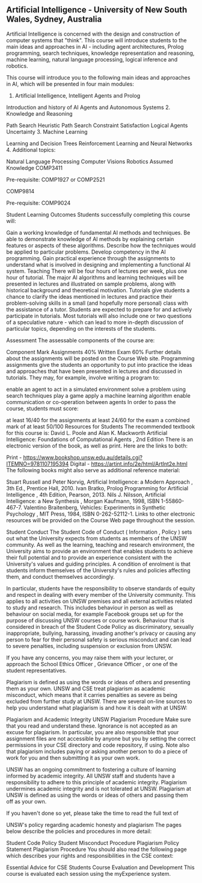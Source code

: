Artificial Intelligence - University of New South Wales, Sydney, Australia
-------------------------
Artificial Intelligence is concerned with the design and construction of computer systems that "think". This course will introduce students to the main ideas and approaches in AI - including agent architectures, Prolog programming, search techniques, knowledge representation and reasoning, machine learning, natural language processing, logical inference and robotics.

This course will introduce you to the following main ideas and approaches in AI, which will be presented in four main modules:

1. Artificial Intelligence, Intelligent Agents and Prolog

Introduction and history of AI
Agents and Autonomous Systems
2. Knowledge and Reasoning

Path Search
Heuristic Path Search
Constraint Satisfaction
Logical Agents
Uncertainty
3. Machine Learning

Learning and Decision Trees
Reinforcement Learning and Neural Networks
4. Additional topics:

Natural Language Processing
Computer Visions
Robotics
Assumed Knowledge
COMP3411

Pre-requisite: COMP1927 or COMP2521

COMP9814

Pre-requisite: COMP9024

Student Learning Outcomes
Students successfully completing this course will:

Gain a working knowledge of fundamental AI methods and techniques.
Be able to demonstrate knowledge of AI methods by explaining certain features or aspects of these algorithms.
Describe how the techniques would be applied to particular problems.
Develop competency in the AI programming.
Gain practical experience through the assignments to understand what is involved in designing and implementing a functional AI system.
Teaching
There will be four hours of lectures per week, plus one hour of tutorial. The major AI algorithms and learning techniques will be presented in lectures and illustrated on sample problems, along with historical background and theoretical motivation.
Tutorials give students a chance to clarify the ideas mentioned in lectures and practice their problem-solving skills in a small (and hopefully more personal) class with the assistance of a tutor. Students are expected to prepare for and actively participate in tutorials. Most tutorials will also include one or two questions of a speculative nature - which can lead to more in-depth discussion of particular topics, depending on the interests of the students.

Assessment
The assessable components of the course are:

Component	Mark
Assignments	40%
Written Exam	60%
Further details about the assignments will be posted on the Course Web site. Programming assignments give the students an opportunity to put into practice the ideas and approaches that have been presented in lectures and discussed in tutorials. They may, for example, involve writing a program to:

enable an agent to act in a simulated environment
solve a problem using search techniques
play a game
apply a machine learning algorithm
enable communication or co-operation between agents
In order to pass the course, students must score:

at least 16/40 for the assignments
at least 24/60 for the exam
a combined mark of at least 50/100
Resources for Students
The recommended textbook for this course is:
David L. Poole and Alan K. Mackworth Artificial Intelligence: Foundations of Computational Agents , 2nd Edition
There is an electronic version of the book, as well as print. Here are the links to both:

Print - https://www.bookshop.unsw.edu.au/details.cgi?ITEMNO=9781107195394
Digital - https://artint.info/2e/html/ArtInt2e.html
The following books might also serve as additional reference material:

Stuart Russell and Peter Norvig, Artificial Intelligence: a Modern Approach , 3th Ed., Prentice Hall, 2010.
Ivan Bratko, Prolog Programming for Artificial Intelligence , 4th Edition, Pearson, 2013.
Nils J. Nilsson, Artificial Intelligence: a New Synthesis , Morgan Kaufmann, 1998, ISBN 1-55860-467-7.
Valentino Braitenberg, Vehicles: Experiments in Synthetic Psychology , MIT Press, 1984, ISBN 0-262-52112-1.
Links to other electronic resources will be provided on the Course Web page throughout the session.

Student Conduct
The Student Code of Conduct ( Information , Policy ) sets out what the University expects from students as members of the UNSW community. As well as the learning, teaching and research environment, the University aims to provide an environment that enables students to achieve their full potential and to provide an experience consistent with the University's values and guiding principles. A condition of enrolment is that students inform themselves of the University's rules and policies affecting them, and conduct themselves accordingly.

In particular, students have the responsibility to observe standards of equity and respect in dealing with every member of the University community. This applies to all activities on UNSW premises and all external activities related to study and research. This includes behaviour in person as well as behaviour on social media, for example Facebook groups set up for the purpose of discussing UNSW courses or course work. Behaviour that is considered in breach of the Student Code Policy as discriminatory, sexually inappropriate, bullying, harassing, invading another's privacy or causing any person to fear for their personal safety is serious misconduct and can lead to severe penalties, including suspension or exclusion from UNSW.

If you have any concerns, you may raise them with your lecturer, or approach the School Ethics Officer , Grievance Officer , or one of the student representatives.

Plagiarism is defined as using the words or ideas of others and presenting them as your own. UNSW and CSE treat plagiarism as academic misconduct, which means that it carries penalties as severe as being excluded from further study at UNSW. There are several on-line sources to help you understand what plagiarism is and how it is dealt with at UNSW:

Plagiarism and Academic Integrity
UNSW Plagiarism Procedure
Make sure that you read and understand these. Ignorance is not accepted as an excuse for plagiarism. In particular, you are also responsible that your assignment files are not accessible by anyone but you by setting the correct permissions in your CSE directory and code repository, if using. Note also that plagiarism includes paying or asking another person to do a piece of work for you and then submitting it as your own work.

UNSW has an ongoing commitment to fostering a culture of learning informed by academic integrity. All UNSW staff and students have a responsibility to adhere to this principle of academic integrity. Plagiarism undermines academic integrity and is not tolerated at UNSW. Plagiarism at UNSW is defined as using the words or ideas of others and passing them off as your own.

If you haven't done so yet, please take the time to read the full text of

UNSW's policy regarding academic honesty and plagiarism
The pages below describe the policies and procedures in more detail:

Student Code Policy
Student Misconduct Procedure
Plagiarism Policy Statement
Plagiarism Procedure
You should also read the following page which describes your rights and responsibilities in the CSE context:

Essential Advice for CSE Students
Course Evaluation and Development
This course is evaluated each session using the myExperience system.
